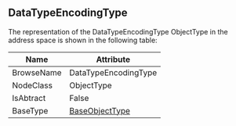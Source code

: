 <!-- objecttype -->
## DataTypeEncodingType

The representation of the DataTypeEncodingType ObjectType in the address space is shown in the following table:  

|Name|Attribute|
|---|---|
|BrowseName|DataTypeEncodingType|
|NodeClass|ObjectType|
|IsAbtract|False|
|BaseType|[BaseObjectType](../../../Part5/ObjectTypes/BaseObjectType/readme.md)|

